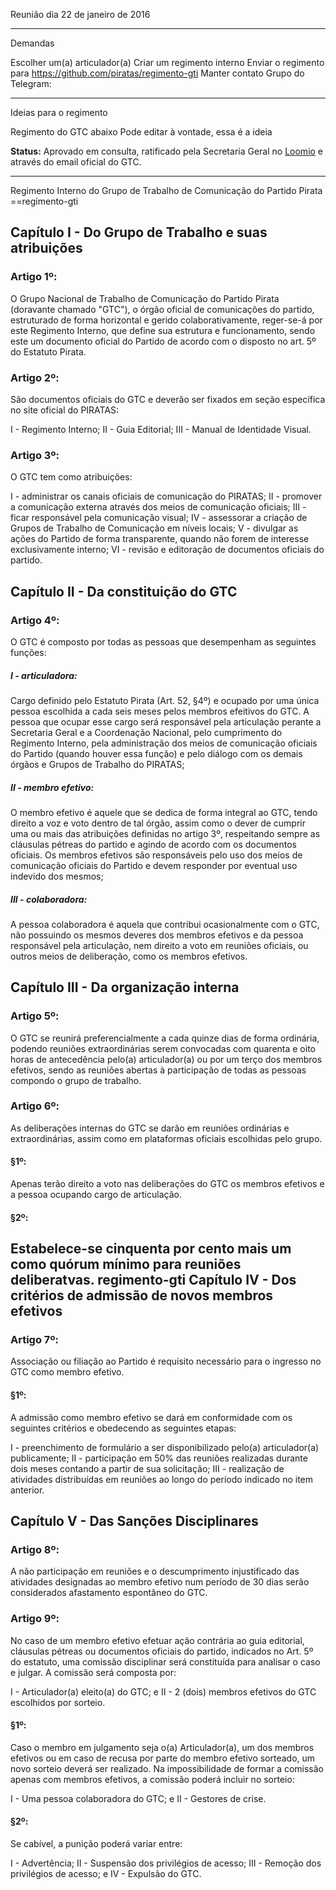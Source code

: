 Reunião dia 22 de janeiro de 2016

---

Demandas

Escolher um(a) articulador(a)
Criar um regimento interno
Enviar o regimento para https://github.com/piratas/regimento-gti
Manter contato
Grupo do Telegram: <colem o link aqui por favor>

---

Ideias para o regimento



Regimento do GTC abaixo
Pode editar à vontade, essa é a ideia

**Status:** Aprovado em consulta, ratificado pela Secretaria Geral no [Loomio](https://www.loomio.org/d/OMDZPGal/proposta-de-regimento-do-gtc "") e através do email oficial do GTC.

---

Regimento Interno do Grupo de Trabalho de Comunicação do Partido Pirata
==regimento-gti

Capítulo I - Do Grupo de Trabalho e suas atribuições
--

### Artigo 1º:

O Grupo Nacional de Trabalho de Comunicação do Partido Pirata (doravante chamado "GTC"), o órgão oficial de comunicações do partido, estruturado de forma horizontal e gerido colaborativamente, reger-se-á por este Regimento Interno, que define sua estrutura e funcionamento, sendo este um documento oficial do Partido de acordo com o disposto no art. 5º do Estatuto Pirata.

### Artigo 2º:

São documentos oficiais do GTC e deverão ser fixados em seção específica no site oficial do PIRATAS:

I - Regimento Interno;
II - Guia Editorial;
III - Manual de Identidade Visual.

### Artigo 3º:

O GTC tem como atribuições:

I - administrar os canais oficiais de comunicação do PIRATAS;
II - promover a comunicação externa através dos meios de comunicação oficiais;
III - ficar responsável pela comunicação visual;
IV - assessorar a criação de Grupos de Trabalho de Comunicação em níveis locais;
V - divulgar as ações do Partido de forma transparente, quando não forem de interesse exclusivamente interno;
VI - revisão e editoração de documentos oficiais do partido.

Capítulo II - Da constituição do GTC
--

### Artigo 4º:

O GTC é composto por todas as pessoas que desempenham as seguintes funções:

##### I - articuladora:

Cargo definido pelo Estatuto Pirata (Art. 52, §4º) e ocupado por uma única pessoa escolhida a cada seis meses pelos membros efeitivos do GTC. A pessoa que ocupar esse cargo será responsável pela articulação perante a Secretaria Geral e a Coordenação Nacional, pelo cumprimento do Regimento Interno, pela administração dos meios de comunicação oficiais do Partido (quando houver essa função) e pelo diálogo com os demais órgãos e Grupos de Trabalho do PIRATAS;

##### II - membro efetivo:

O membro efetivo é aquele que se dedica de forma integral ao GTC, tendo direito a voz e voto dentro de tal órgão, assim como o dever de cumprir uma ou mais das atribuições definidas no artigo 3º, respeitando sempre as cláusulas pétreas do partido e agindo de acordo com os documentos oficiais. Os membros efetivos são responsáveis pelo uso dos meios de comunicação oficiais do Partido e devem responder por eventual uso indevido dos mesmos;

##### III - colaboradora:

A pessoa colaboradora é aquela que contribui ocasionalmente com o GTC, não possuindo os mesmos deveres dos membros efetivos e da pessoa responsável pela articulação, nem direito a voto em reuniões oficiais, ou outros meios de deliberação, como os membros efetivos.

Capítulo III - Da organização interna
--

### Artigo 5º:

O GTC se reunirá preferencialmente a cada quinze dias de forma ordinária, podendo reuniões extraordinárias serem convocadas com quarenta e oito horas de antecedência pelo(a) articulador(a) ou por um terço dos membros efetivos, sendo as reuniões abertas à participação de todas as pessoas compondo o grupo de trabalho.

### Artigo 6º:

As deliberações internas do GTC se darão em reuniões ordinárias e extraordinárias, assim como em plataformas oficiais escolhidas pelo grupo.

#### §1º:

Apenas terão direito a voto nas deliberações do GTC os membros efetivos e a pessoa ocupando cargo de articulação.

#### §2º:

Estabelece-se cinquenta por cento mais um como quórum mínimo para reuniões deliberatvas.
regimento-gti
Capítulo IV - Dos critérios de admissão de novos membros efetivos
--

### Artigo 7º:

Associação ou filiação ao Partido é requisito necessário para o ingresso no GTC como membro efetivo.

#### §1º:

A admissão como membro efetivo se dará em conformidade com os seguintes critérios e obedecendo as seguintes etapas:

I - preenchimento de formulário a ser disponibilizado pelo(a) articulador(a) publicamente;
II - participação em 50% das reuniões realizadas durante dois meses contando a partir de sua solicitação;
III - realização de atividades distribuídas em reuniões ao longo do período indicado no item anterior.

Capítulo V - Das Sanções Disciplinares
--

### Artigo 8º:

A não participação em reuniões e o descumprimento injustificado das atividades designadas ao membro efetivo num período de 30 dias serão considerados afastamento espontâneo do GTC.

### Artigo 9º:

No caso de um membro efetivo efetuar ação contrária ao guia editorial, cláusulas pétreas ou documentos oficiais do partido, indicados no Art. 5º do estatuto, uma comissão disciplinar será constituída para analisar o caso e julgar. A comissão será composta por:

I - Articulador(a) eleito(a) do GTC; e
II - 2 (dois) membros efetivos do GTC escolhidos por sorteio.

#### §1º:

Caso o membro em julgamento seja o(a) Articulador(a), um dos membros efetivos ou em caso de recusa por parte do membro efetivo sorteado, um novo sorteio deverá ser realizado. Na impossibilidade de formar a comissão apenas com membros efetivos, a comissão poderá incluir no sorteio:

I - Uma pessoa colaboradora do GTC; e
II - Gestores de crise.

#### §2º:

Se cabível, a punição poderá variar entre:

I - Advertência;
II - Suspensão dos privilégios de acesso;
III - Remoção dos privilégios de acesso; e
IV - Expulsão do GTC.
